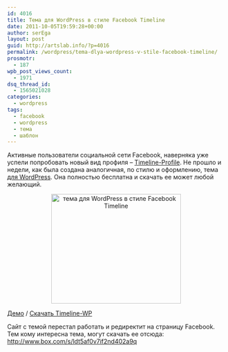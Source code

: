 ```yaml
---
id: 4016
title: Тема для WordPress в стиле Facebook Timeline
date: 2011-10-05T19:59:28+00:00
author: serEga
layout: post
guid: http://artslab.info/?p=4016
permalink: /wordpress/tema-dlya-wordpress-v-stile-facebook-timeline/
prosmotr:
  - 187
wpb_post_views_count:
  - 1971
dsq_thread_id:
  - 1565021028
categories:
  - wordpress
tags:
  - facebook
  - wordpress
  - тема
  - шаблон
---
```

Активные пользователи социальной сети Facebook, наверняка уже успели попробовать новый вид профиля &#8211; [Timeline-Profile](https://www.facebook.com/about/timeline). Не прошло и недели, как была создана аналогичная, по стилю и оформлению, тема [для WordPress](http://artslab.info/category/wordpress/). Она полностью бесплатна и скачать ее может любой желающий.

<center>
  <a href="{{site.img_cdn}}/facebook_timeline_wordpress_theme1.jpg"><img src="{{site.img_cdn}}/facebook_timeline_wordpress_theme1-300x254.jpg" alt="тема для WordPress в стиле Facebook Timeline" title="facebook_timeline_wordpress_theme" width="300" height="254" class="alignnone size-medium wp-image-4018" /></a>
</center>

[Демо](http://www.timeline-wp.com/) / [Скачать Timeline-WP](http://www.timeline-wp.com/download-theme-wordpress/)

Сайт с темой перестал работать и редиректит на страницу Facebook. Тем кому интересна тема, могут скачать ее отсюда: <http://www.box.com/s/ldt5af0v7if2nd402a9q>